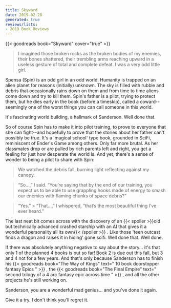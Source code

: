 ```yaml
---
title: Skyward
date: 2019-02-28
generated: true
reviews/lists:
- 2019 Book Reviews
---
```

{{< goodreads book="Skyward" cover="true" >}}

> I imagined those broken rocks as the broken bodies of my enemies, their bones shattered, their trembling arms reaching upward in a useless gesture of total and complete defeat. I was a very odd little girl.

Spensa (Spin) is an odd girl in an odd world. Humanity is trapped on an alien planet for reasons (initially) unknown. The sky is filled with rubble and debris that occasionally rains down on them and from time to time aliens come down and try to kill them. Spin's father is a pilot, trying to protect them, but he dies early in the book (before a timeskip), called a coward--seemingly one of the worst things you can call someone in this world.  

<!--more-->

It's fascinating world building, a hallmark of Sanderson. Well done that.  

So of course Spin has to make it into pilot training, to prove to everyone that she can fight--and hopefully to prove that the stories about her father can't possibly be true. It's a 'magical school' type book, grounded in SciFi, reminiscent of Ender's Game among others. Only far more brutal. As her classmates drop or are pulled by rich parents left and right, you get a feeling for just how desperate the world is. And yet, there's a sense of wonder to being a pilot to share with Spin:  

>  We watched the debris fall, burning light reflecting against my canopy.  

>  “So…,” I said. “You’re saying that by the end of our training, you expect us to be able to use grappling hooks made of energy to smash our enemies with flaming chunks of space debris?”  

>  “Yes.”   >  “That…,” I whispered, “that’s the most beautiful thing I’ve ever heard.”  

The last neat bit comes across with the discovery of an  {{< spoiler >}}old but technically advanced crashed starship with an AI that gives it a wonderful personality all its own{{< /spoiler >}}  . Like those 'teen outcast finds a dragon and raises it in hiding' gone scifi. Well done that. Well done.  

If there was absolutely anything negative to say about the story... it's that only 1 of the planned 4 books is out so far! Book 2 is due out this fall, but 3 and 4 not for a few years. And that's only because Sanderson has to finish his {{< goodreads book="The Way of Kings" text=" 10 book doorstopper fantasy Epics " >}} , the {{< goodreads book="The Final Empire" text=" second trilogy of a 4 arc fantasy epic across time " >}} , and all the other projects he's still working on.  

Sanderson, you are a wonderful mad genius... and you've done it again.  

Give it a try. I don't think you'll regret it.


